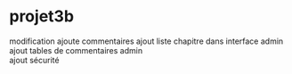 # projet3b
modification ajoute commentaires
ajout liste chapitre dans interface admin
ajout tables de commentaires admin<br/>
ajout sécurité
